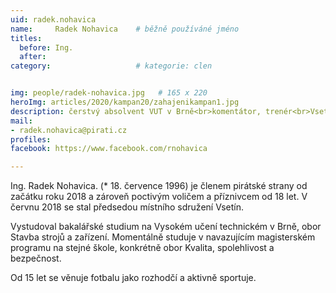 ```yaml
---
uid: radek.nohavica
name:     Radek Nohavica  	# běžně používáné jméno
titles:
  before: Ing.
  after:
category:                   # kategorie: clen


img: people/radek-nohavica.jpg   # 165 x 220
heroImg: articles/2020/kampan20/zahajenikampan1.jpg
description: čerstvý absolvent VUT v Brně<br>komentátor, trenér<br>Vsetín # kratký popis, max 160 znaků
mail:
- radek.nohavica@pirati.cz
profiles:
facebook: https://www.facebook.com/rnohavica

---
```


Ing. Radek Nohavica. (* 18. července 1996) je členem pirátské strany od začátku roku 2018 a zároveň poctivým voličem a příznivcem od 18 let. V červnu 2018 se stal předsedou místního sdružení Vsetín.

Vystudoval bakalářské studium na Vysokém učení technickém v Brně, obor Stavba strojů a zařízení. Momentálně studuje v navazujícím magisterském programu na stejné škole, konkrétně obor Kvalita, spolehlivost a bezpečnost.

Od 15 let se věnuje fotbalu jako rozhodčí a aktivně sportuje.
